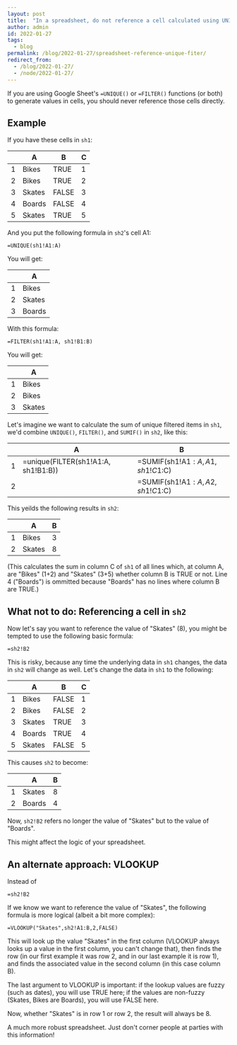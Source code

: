 ```yaml
---
layout: post
title:  "In a spreadsheet, do not reference a cell calculated using UNIQUE() or FILTER()"
author: admin
id: 2022-01-27
tags:
  - blog
permalink: /blog/2022-01-27/spreadsheet-reference-unique-fiter/
redirect_from:
  - /blog/2022-01-27/
  - /node/2022-01-27/
---
```


If you are using Google Sheet's `=UNIQUE()` or `=FILTER()` functions (or both) to generate values in cells, you should never reference those cells directly.

Example
-----

If you have these cells in `sh1`:

|   | A      | B     | C     |
|---|--------|-------|-------|
| 1 | Bikes  | TRUE  | 1     |
| 2 | Bikes  | TRUE  | 2     |
| 3 | Skates | FALSE | 3     |
| 4 | Boards | FALSE | 4     |
| 5 | Skates | TRUE  | 5     |

And you put the following formula in `sh2`'s cell A1:

    =UNIQUE(sh1!A1:A)

You will get:

|   | A      |
|---|--------|
| 1 | Bikes  |
| 2 | Skates |
| 3 | Boards |

With this formula:

    =FILTER(sh1!A1:A, sh1!B1:B)

You will get:

|   | A      |
|---|--------|
| 1 | Bikes  |
| 2 | Bikes  |
| 3 | Skates |

Let's imagine we want to calculate the sum of unique filtered items in `sh1`, we'd combine `UNIQUE()`, `FILTER()`, and `SUMIF()` in `sh2`, like this:

|   | A                                   | B                                |
|---|-------------------------------------|----------------------------------|
| 1 | =unique(FILTER(sh1!A1:A, sh1!B1:B)) | =SUMIF(sh1!A$1:A, A1, sh1!C$1:C) |
| 2 |                                     | =SUMIF(sh1!A$1:A, A2, sh1!C$1:C) |

This yeilds the following results in `sh2`:

|   | A     | B |
|---|-------|---|
| 1 | Bikes | 3 |
| 2 | Skates| 8 |

(This calculates the sum in column C of `sh1` of all lines which, at column A, are "Bikes" (1+2) and "Skates" (3+5) whether column B is TRUE or not. Line 4 ("Boards") is ommitted because "Boards" has no lines where column B are TRUE.)

What not to do: Referencing a cell in `sh2`
-----

Now let's say you want to reference the value of "Skates" (8), you might be tempted to use the following basic formula:

    =sh2!B2

This is risky, because any time the underlying data in `sh1` changes, the data in `sh2` will change as well. Let's change the data in `sh1` to the following:

|   | A     | B     | C     |
|---|-------|-------|-------|
| 1 | Bikes | FALSE | 1     |
| 2 | Bikes | FALSE | 2     |
| 3 | Skates| TRUE  | 3     |
| 4 | Boards| TRUE  | 4     |
| 5 | Skates| FALSE | 5     |

This causes `sh2` to become:

|   | A     | B |
|---|-------|---|
| 1 | Skates| 8 |
| 2 | Boards| 4 |

Now, `sh2!B2` refers no longer the value of "Skates" but to the value of "Boards".

This might affect the logic of your spreadsheet.

An alternate approach: VLOOKUP
-----

Instead of

    =sh2!B2

If we know we want to reference the value of "Skates", the following formula is more logical (albeit a bit more complex):

    =VLOOKUP("Skates",sh2!A1:B,2,FALSE)

This will look up the value "Skates" in the first column (VLOOKUP always looks up a value in the first column, you can't change that), then finds the row (in our first example it was row 2, and in our last example it is row 1), and finds the associated value in the second column (in this case column B).

The last argument to VLOOKUP is important: if the lookup values are fuzzy (such as dates), you will use TRUE here; if the values are non-fuzzy (Skates, Bikes are Boards), you will use FALSE here.

Now, whether "Skates" is in row 1 or row 2, the result will always be 8.

A much more robust spreadsheet. Just don't corner people at parties with this information! 
